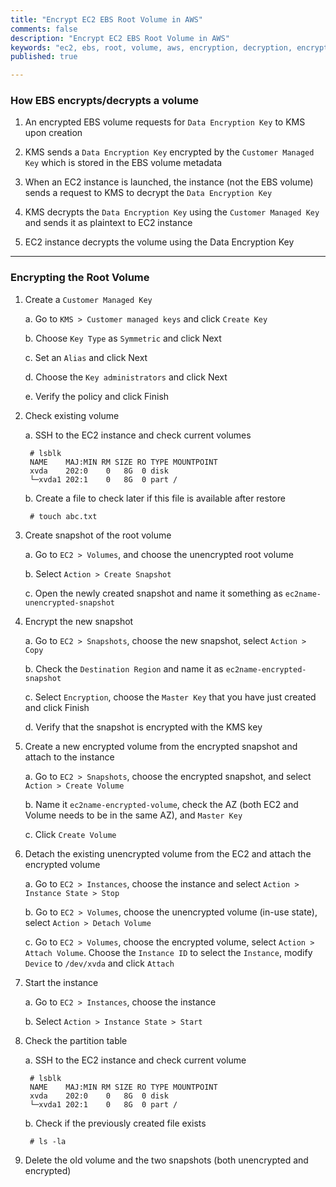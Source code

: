 ```yaml
---
title: "Encrypt EC2 EBS Root Volume in AWS"
comments: false
description: "Encrypt EC2 EBS Root Volume in AWS"
keywords: "ec2, ebs, root, volume, aws, encryption, decryption, encrypt, decrypt"
published: true

---
```


### How EBS encrypts/decrypts a volume

1. An encrypted EBS volume requests for `Data Encryption Key` to KMS upon creation

2. KMS sends a `Data Encryption Key` encrypted by the `Customer Managed Key` which is stored in the EBS volume metadata

3. When an EC2 instance is launched, the instance (not the EBS volume) sends a request to KMS to decrypt the  `Data Encryption Key`

4. KMS decrypts the `Data Encryption Key` using the `Customer Managed Key` and sends it as plaintext to EC2 instance

5. EC2 instance decrypts the volume using the Data Encryption Key

 
---


### Encrypting the Root Volume 

1. Create a `Customer Managed Key`

	a. Go to `KMS > Customer managed keys` and click `Create Key`

	b. Choose `Key Type` as `Symmetric` and click Next

	c. Set an `Alias` and click Next

	d. Choose the `Key administrators` and click Next

	e. Verify the policy and click Finish

		
2. Check existing volume

	a. SSH to the EC2 instance and check current volumes

		# lsblk
		NAME    MAJ:MIN RM SIZE RO TYPE MOUNTPOINT
		xvda    202:0    0   8G  0 disk
		└─xvda1 202:1    0   8G  0 part /

	b. Create a file to check later if this file is available after restore

		# touch abc.txt
		
		
3. Create snapshot of the root volume

	a. Go to `EC2 > Volumes`, and choose the unencrypted root volume
	
	b. Select `Action > Create Snapshot`
	
	c. Open the newly created snapshot and name it something as `ec2name-unencrypted-snapshot`
		
		
4. Encrypt the new snapshot 

	a. Go to `EC2 > Snapshots`, choose the new snapshot, select `Action > Copy`
	
	b. Check the `Destination Region` and name it as `ec2name-encrypted-snapshot`
	
	c. Select `Encryption`, choose the `Master Key` that you have just created and click Finish
	
	d. Verify that the snapshot is encrypted with the KMS key
		
		
5. Create a new encrypted volume from the encrypted snapshot and attach to the instance

	a. Go to `EC2 > Snapshots`, choose the encrypted snapshot, and select `Action > Create Volume`
	
	b. Name it `ec2name-encrypted-volume`, check the AZ (both EC2 and Volume needs to be in the same AZ), and `Master Key`
	
	c. Click `Create Volume`
		
		
6. Detach the existing unencrypted volume from the EC2 and attach the encrypted volume

	a. Go to `EC2 > Instances`, choose the instance and select `Action > Instance State > Stop`
	
	b. Go to `EC2 > Volumes`, choose the unencrypted volume (in-use state), select `Action > Detach Volume`
	
	c. Go to `EC2 > Volumes`, choose the encrypted volume, select `Action > Attach Volume`. Choose the `Instance ID` to select the `Instance`, modify `Device` to `/dev/xvda` and click `Attach`
		
		
7. Start the instance

	a. Go to `EC2 > Instances`, choose the instance

	b. Select `Action > Instance State > Start`
	
	
8. Check the partition table

	a. SSH to the EC2 instance and check current volume

		# lsblk 
		NAME    MAJ:MIN RM SIZE RO TYPE MOUNTPOINT 
		xvda    202:0    0   8G  0 disk
		└─xvda1 202:1    0   8G  0 part /
		
	b. Check if the previously created file exists
	
		# ls -la


9. Delete the old volume and the two snapshots (both unencrypted and encrypted)
